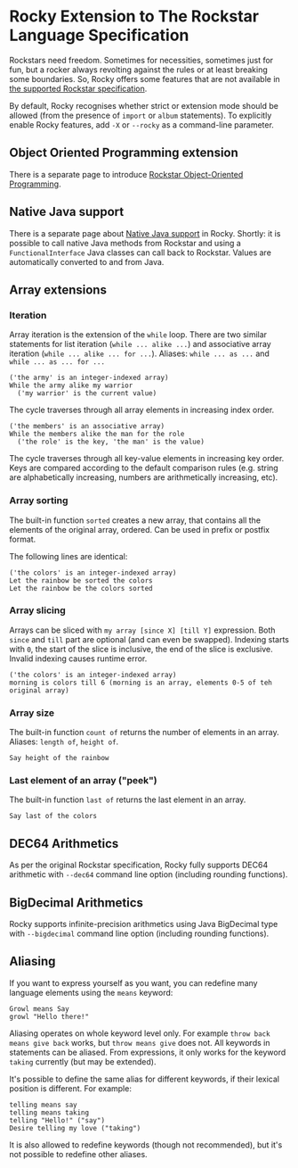 # Rocky Extension to The Rockstar Language Specification

Rockstars need freedom. Sometimes for necessities, sometimes just for fun, but a rocker always revolting against the rules or at least breaking some boundaries. So, Rocky offers some features that are not available in [the supported Rockstar specification](spec.md).

By default, Rocky recognises whether strict or extension mode should be allowed (from the presence of `import` or `album` statements). To explicitly enable Rocky features, add `-X` or `--rocky` as a command-line parameter. 

## Object Oriented Programming extension

There is a separate page to introduce [Rockstar Object-Oriented Programming](OOP.md).

## Native Java support

There is a separate page about [Native Java support](native_java.md) in Rocky. Shortly: it is possible to call native Java methods from Rockstar and using a `FunctionalInterface` Java classes can call back to Rockstar. Values are automatically converted to and from Java.

## Array extensions

### Iteration

Array iteration is the extension of the `while` loop. There are two similar statements for list iteration (`while ... alike ...`) and associative array iteration (`while ... alike ... for ...`).
Aliases: `while ... as ...` and `while ... as ... for ...`

```
('the army' is an integer-indexed array)
While the army alike my warrior
  ('my warrior' is the current value)
```
The cycle traverses through all array elements in increasing index order.

```
('the members' is an associative array)
While the members alike the man for the role
  ('the role' is the key, 'the man' is the value)
```
The cycle traverses through all key-value elements in increasing key order. Keys are compared according to the default comparison rules (e.g. string are alphabetically increasing, numbers are arithmetically increasing, etc).

### Array sorting

The built-in function `sorted` creates a new array, that contains all the elements of the original array, ordered. Can be used in prefix or postfix format. 

The following lines are identical:
```
('the colors' is an integer-indexed array)
Let the rainbow be sorted the colors
Let the rainbow be the colors sorted
```

### Array slicing

Arrays can be sliced with `my array [since X] [till Y]` expression. Both `since` and `till` part are optional (and can even be swapped). Indexing starts with `0`, the start of the slice is inclusive, the end of the slice is exclusive. Invalid indexing causes runtime error.

```
('the colors' is an integer-indexed array)
morning is colors till 6 (morning is an array, elements 0-5 of teh original array)
```

### Array size

The built-in function `count of` returns the number of elements in an array. Aliases: `length of`, `height of`.

```
Say height of the rainbow
```

### Last element of an array ("peek")

The built-in function `last of` returns the last element in an array.

```
Say last of the colors
```

## DEC64 Arithmetics

As per the original Rockstar specification, Rocky fully supports DEC64 arithmetic with `--dec64` command line option (including rounding functions).

## BigDecimal Arithmetics

Rocky supports infinite-precision arithmetics using Java BigDecimal type with `--bigdecimal` command line option (including rounding functions).

## Aliasing

If you want to express yourself as you want, you can redefine many language elements using the `means` keyword:
```
Growl means Say
growl "Hello there!"
```

Aliasing operates on whole keyword level only. For example `throw back means give back` works, but `throw means give` does not.
All keywords in statements can be aliased. From expressions, it only works for the keyword `taking` currently (but may be extended). 

It's possible to define the same alias for different keywords, if their lexical position is different. For example:
```
telling means say
telling means taking
telling "Hello!" ("say")
Desire telling my love ("taking")
```

It is also allowed to redefine keywords (though not recommended), but it's not possible to redefine other aliases.


